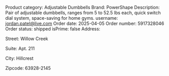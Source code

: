 Product category: Adjustable Dumbbells
Brand: PowerShape
Description: Pair of adjustable dumbbells, ranges from 5 to 52.5 lbs each, quick switch dial system, space-saving for home gyms.
username: jordan.patel@live.com
Order date: 2025-04-05
Order number: 5917328046
Order status: shipped
isPrime: false
Address:

Street: Willow Creek

Suite: Apt. 211

City: Hillcrest

Zipcode: 63928-2145




